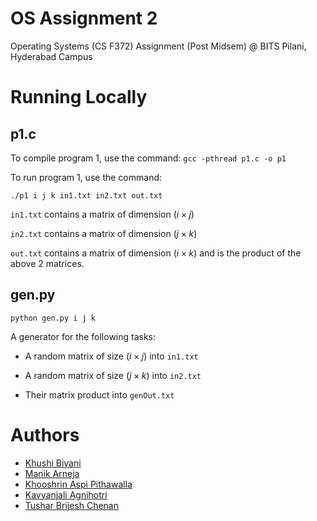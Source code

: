 # OS Assignment 2

Operating Systems (CS F372) Assignment (Post Midsem) @ BITS Pilani, Hyderabad Campus

# Running Locally

## p1.c

To compile program 1, use the command: `gcc -pthread p1.c -o p1`

To run program 1, use the command:

`./p1 i j k in1.txt in2.txt out.txt`

`in1.txt` contains a matrix of dimension $(i \times j)$

`in2.txt` contains a matrix of dimension $(j \times k)$

`out.txt` contains a matrix of dimension $(i \times k)$ and is the product of the above $2$ matrices.

## gen.py

`python gen.py i j k`

A generator for the following tasks:

- A random matrix of size $(i \times j)$ into `in1.txt`

- A random matrix of size $(j \times k)$ into `in2.txt`

- Their matrix product into `genOut.txt`

# Authors

- [Khushi Biyani](https://www.github.com/?)
- [Manik Arneja](https://www.github.com/?)
- [Khooshrin Aspi Pithawalla](https://www.github.com/?)
- [Kavyanjali Agnihotri](https://www.github.com/?)
- [Tushar Brijesh Chenan](https://www.github.com/?)